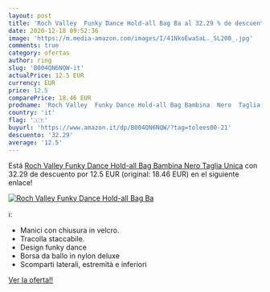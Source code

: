 ```yaml
---
layout: post
title: 'Roch Valley  Funky Dance Hold-all Bag Ba al 32.29 % de descuento'
date: 2020-12-18 09:52:36
image: 'https://m.media-amazon.com/images/I/41NkoEwaSaL._SL200_.jpg'
comments: true
category: ofertas
author: ring
slug: 'B004QN6NQW-it'
actualPrice: 12.5 EUR
currency: EUR
price: 12.5
comparePrice: 18.46 EUR
prodname: 'Roch Valley  Funky Dance Hold-all Bag Bambina  Nero  Taglia Unica'
country: 'it'
flag: '🇮🇹'
buyurl: 'https://www.amazon.it/dp/B004QN6NQW/?tag=tolees00-21'
descuento: '32.29'
average: '12.5'
---
```


Está [Roch Valley  Funky Dance Hold-all Bag Bambina  Nero  Taglia Unica](https://www.amazon.it/dp/B004QN6NQW/?tag=tolees00-21) con 32.29 de descuento por 12.5 EUR (original: 18.46 EUR) en el siguiente enlace!

[![Roch Valley  Funky Dance Hold-all Bag Ba](https://m.media-amazon.com/images/I/41NkoEwaSaL._SL200_.jpg)](https://www.amazon.it/dp/B004QN6NQW/?tag=tolees00-21)

ℹ️:

- Manici con chiusura in velcro.
- Tracolla staccabile.
- Design funky dance
- Borsa da ballo in nylon deluxe
- Scomparti laterali, estremità e inferiori

[Ver la oferta!!](https://www.amazon.it/dp/B004QN6NQW/?tag=tolees00-21)

